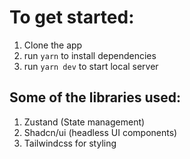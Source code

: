 # To get started:

1. Clone the app
2. run `yarn` to install dependencies
3. run `yarn dev` to start local server


## Some of the libraries used:

1. Zustand (State management)
2. Shadcn/ui (headless UI components)
3. Tailwindcss for styling
